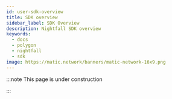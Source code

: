 ```yaml
---
id: user-sdk-overview
title: SDK overview
sidebar_label: SDK Overview
description: Nightfall SDK overview
keywords:
  - docs
  - polygon
  - nightfall
  - sdk
image: https://matic.network/banners/matic-network-16x9.png
---
```


:::note This page is under construction

:::
